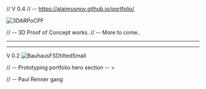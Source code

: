 // V 0.4 // -- https://alainrusnov.github.io/portfolio/

![3DARPoCPF](https://user-images.githubusercontent.com/71734708/108457349-7fa62380-7240-11eb-8645-28ce0d7fc70b.gif)



// -- 3D Proof of Concept works.
// -- More to come..

-------------------------------------------------------------------------------------------------------------------------------
-------------------------------------------------------------------------------------------------------------------------------

V 0.2
![BauhausFSDtiltedSmall](https://user-images.githubusercontent.com/71734708/107911509-bf13fd80-6f2a-11eb-883f-2bbd73c3cdab.png)

// -- Prototyping portfolio hero section -- >

// -- Paul Renner gang
